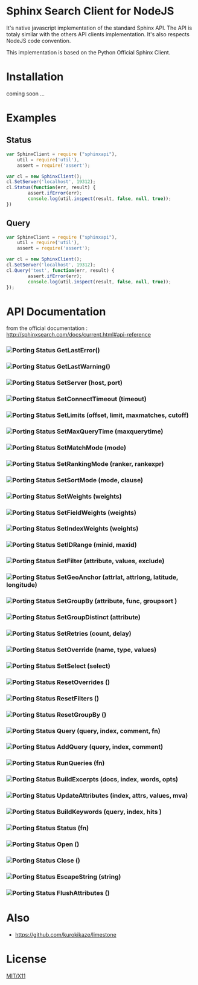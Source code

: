 # Sphinx Search Client for NodeJS

It's native javascript implementation of the standard Sphinx API. The API is totaly similar with the others API clients 
implementation. It's also respects NodeJS code convention.

This implementation is based on the Python Official Sphinx Client. 

# Installation

coming soon ...


# Examples

## Status

```javascript
var SphinxClient = require ("sphinxapi"),
	util = require('util'),
	assert = require('assert');

var cl = new SphinxClient();
cl.SetServer('localhost', 19312);
cl.Status(function(err, result) {
		assert.ifError(err);
		console.log(util.inspect(result, false, null, true));
})
```

## Query

```javascript
var SphinxClient = require ("sphinxapi"),
	util = require('util'),
	assert = require('assert');

var cl = new SphinxClient();
cl.SetServer('localhost', 19312);
cl.Query('test', function(err, result) { 
		assert.ifError(err);
		console.log(util.inspect(result, false, null, true));
});
```

# API Documentation

from the official documentation : http://sphinxsearch.com/docs/current.html#api-reference

### ![Porting Status](./raw/master/rouge.png) GetLastError() 
### ![Porting Status](./raw/master/rouge.png) GetLastWarning() 
### ![Porting Status](./raw/master/vert.png) SetServer (host, port) 
### ![Porting Status](./raw/master/vert.png) SetConnectTimeout (timeout) 
### ![Porting Status](./raw/master/vert.png) SetLimits (offset, limit, maxmatches, cutoff) 
### ![Porting Status](./raw/master/vert.png) SetMaxQueryTime (maxquerytime) 
### ![Porting Status](./raw/master/vert.png) SetMatchMode (mode) 
### ![Porting Status](./raw/master/vert.png) SetRankingMode (ranker, rankexpr) 
### ![Porting Status](./raw/master/vert.png) SetSortMode (mode, clause) 
### ![Porting Status](./raw/master/vert.png) SetWeights (weights) 
### ![Porting Status](./raw/master/vert.png) SetFieldWeights (weights) 
### ![Porting Status](./raw/master/vert.png) SetIndexWeights (weights) 
### ![Porting Status](./raw/master/vert.png) SetIDRange (minid, maxid) 
### ![Porting Status](./raw/master/vert.png) SetFilter (attribute, values, exclude) 
### ![Porting Status](./raw/master/vert.png) SetGeoAnchor (attrlat, attrlong, latitude, longitude) 
### ![Porting Status](./raw/master/vert.png) SetGroupBy (attribute, func, groupsort ) 
### ![Porting Status](./raw/master/vert.png) SetGroupDistinct (attribute) 
### ![Porting Status](./raw/master/vert.png) SetRetries (count, delay) 
### ![Porting Status](./raw/master/vert.png) SetOverride (name, type, values) 
### ![Porting Status](./raw/master/vert.png) SetSelect (select) 
### ![Porting Status](./raw/master/vert.png) ResetOverrides () 
### ![Porting Status](./raw/master/vert.png) ResetFilters () 
### ![Porting Status](./raw/master/vert.png) ResetGroupBy () 
### ![Porting Status](./raw/master/orange.png) Query (query, index, comment, fn) 
### ![Porting Status](./raw/master/orange.png) AddQuery (query, index, comment) 
### ![Porting Status](./raw/master/orange.png) RunQueries (fn) 
### ![Porting Status](./raw/master/rouge.png) BuildExcerpts (docs, index, words, opts) 
### ![Porting Status](./raw/master/rouge.png) UpdateAttributes (index, attrs, values, mva) 
### ![Porting Status](./raw/master/rouge.png) BuildKeywords (query, index, hits ) 
### ![Porting Status](./raw/master/vert.png) Status (fn) 
### ![Porting Status](./raw/master/rouge.png) Open () 
### ![Porting Status](./raw/master/rouge.png) Close () 
### ![Porting Status](./raw/master/rouge.png) EscapeString (string)
### ![Porting Status](./raw/master/rouge.png) FlushAttributes () 


# Also

* https://github.com/kurokikaze/limestone

# License

[MIT/X11](./LICENSE)

